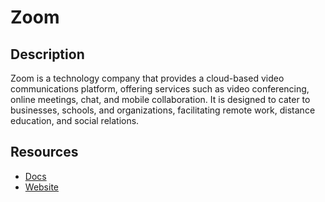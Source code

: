 # Zoom

## Description
Zoom is a technology company that provides a cloud-based video communications platform, offering services such as video conferencing, online meetings, chat, and mobile collaboration. It is designed to cater to businesses, schools, and organizations, facilitating remote work, distance education, and social relations.

## Resources
* [Docs](https://developers.zoom.us/docs/)
* [Website](zoom.us)